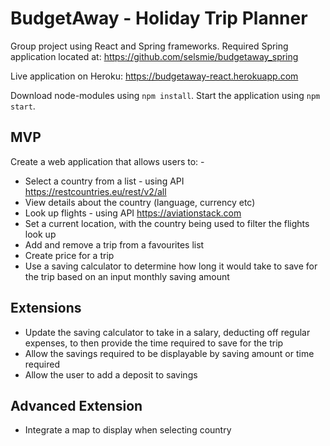 # BudgetAway - Holiday Trip Planner

Group project using React and Spring frameworks.
Required Spring application located at: https://github.com/selsmie/budgetaway_spring

Live application on Heroku: https://budgetaway-react.herokuapp.com

Download node-modules using `npm install`.
Start the application using `npm start`.

## MVP

Create a web application that allows users to: -
- Select a country from a list - using API https://restcountries.eu/rest/v2/all
- View details about the country (language, currency etc)
- Look up flights - using API https://aviationstack.com
- Set a current location, with the country being used to filter the flights look up
- Add and remove a trip from a favourites list
- Create price for a trip
- Use a saving calculator to determine how long it would take to save for the trip based on an input monthly saving amount

## Extensions
- Update the saving calculator to take in a salary, deducting off regular expenses, to then provide the time required to save for the trip
- Allow the savings required to be displayable by saving amount or time required
- Allow the user to add a deposit to savings

## Advanced Extension
- Integrate a map to display when selecting country
